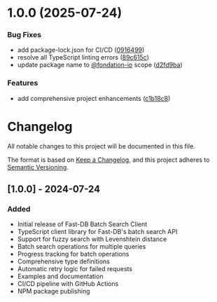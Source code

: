 # 1.0.0 (2025-07-24)

### Bug Fixes

- add package-lock.json for CI/CD ([0916499](https://github.com/fondation-io/fast-db-batch-search-client/commit/0916499c779ac3f1d28512fbc98df155fe6c55c9))
- resolve all TypeScript linting errors ([89c615c](https://github.com/fondation-io/fast-db-batch-search-client/commit/89c615cfeec41b480f72b70cf7a32ae4706532a3))
- update package name to [@fondation-io](https://github.com/fondation-io) scope ([d2fd9ba](https://github.com/fondation-io/fast-db-batch-search-client/commit/d2fd9ba7699619894d4e699c8258f2c62f3581f7))

### Features

- add comprehensive project enhancements ([c1b18c8](https://github.com/fondation-io/fast-db-batch-search-client/commit/c1b18c868f1e214e92dfb65c2388daec74599920))

# Changelog

All notable changes to this project will be documented in this file.

The format is based on [Keep a Changelog](https://keepachangelog.com/en/1.0.0/),
and this project adheres to [Semantic Versioning](https://semver.org/spec/v2.0.0.html).

## [1.0.0] - 2024-07-24

### Added

- Initial release of Fast-DB Batch Search Client
- TypeScript client library for Fast-DB's batch search API
- Support for fuzzy search with Levenshtein distance
- Batch search operations for multiple queries
- Progress tracking for batch operations
- Comprehensive type definitions
- Automatic retry logic for failed requests
- Examples and documentation
- CI/CD pipeline with GitHub Actions
- NPM package publishing
